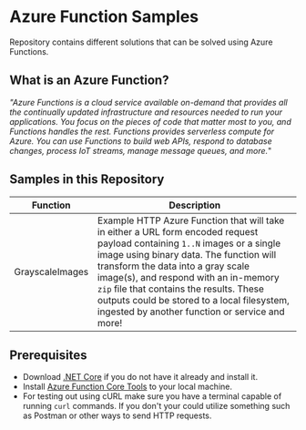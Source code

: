 # Azure Function Samples
Repository contains different solutions that can be solved using Azure Functions.

## What is an Azure Function?
_"Azure Functions is a cloud service available on-demand that provides all the continually updated infrastructure and resources needed to run your applications. You focus on the pieces of code that matter most to you, and Functions handles the rest. Functions provides serverless compute for Azure. You can use Functions to build web APIs, respond to database changes, process IoT streams, manage message queues, and more._"

## Samples in this Repository
| Function | Description |
|----------|-------------|
| GrayscaleImages | Example HTTP Azure Function that will take in either a URL form encoded request payload containing `1..N` images or a single image using binary data. The function will transform the data into a gray scale image(s), and respond with an in-memory `zip` file that contains the results. These outputs could be stored to a local filesystem, ingested by another function or service and more! |

## Prerequisites
- Download [.NET Core](https://dotnet.microsoft.com/download) if you do not have it already and install it.
- Install [Azure Function Core Tools](https://docs.microsoft.com/en-us/azure/azure-functions/functions-run-local?tabs=macos%2Ccsharp%2Cbash#v2) to your local machine.
- For testing out using cURL make sure you have a terminal capable of running `curl` commands. If you don't your could utilize something such as Postman or other ways to send HTTP requests.
